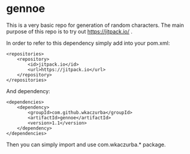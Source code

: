 # gennoe

This is a very basic repo for generation of random characters.
The main purpose of this repo is to try out https://jitpack.io/ .

In order to refer to this dependency simply add into your pom.xml:

    <repositories>
        <repository>
            <id>jitpack.io</id>
            <url>https://jitpack.io</url>
        </repository>
    </repositories>
   
And dependency:

    <dependencies>
        <dependency>
            <groupId>com.github.wkaczurba</groupId>
            <artifactId>gennoe</artifactId>
            <version>1.1</version>
        </dependency>
    </dependencies>

Then you can simply import and use com.wkaczurba.* package.
